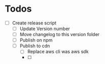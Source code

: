 # Todos

- [ ] Create release script
  - [ ] Update Version number
  - [ ] Move changelog to this version folder
  - [ ] Publish on npm
  - [ ] Publish to cdn
    - [ ] Replace aws cli was aws sdk
    - [ ] 